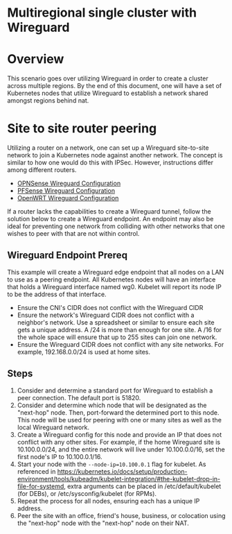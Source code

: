 # Multiregional single cluster with Wireguard

# Overview
This scenario goes over utilizing Wireguard in order to create a cluster across multiple regions. By the end of this document, one will have a set of Kubernetes nodes that utilize Wireguard to establish a network shared amongst regions behind nat. 


# Site to site router peering

Utilizing a router on a network, one can set up a Wireguard site-to-site network to join a Kubernetes node against another network. The concept is similar to how one would do this with IPSec. However, instructions differ among different routers. 

- [OPNSense Wireguard Configuration](https://docs.opnsense.org/manual/how-tos/wireguard-client.html)
- [PFSense Wireguard Configuration](https://docs.netgate.com/pfsense/en/latest/vpn/wireguard/index.html)
- [OpenWRT Wireguard Configuration](https://openwrt.org/docs/guide-user/services/vpn/wireguard/start)

If a router lacks the capabilities to create a Wireguard tunnel, follow the solution below to create a Wireguard endpoint. An endpoint may also be ideal for preventing one network from colliding with other networks that one wishes to peer with that are not within control. 

## Wireguard Endpoint Prereq

This example will create a Wireguard edge endpoint that all nodes on a LAN to use as a peering endpoint. All Kubernetes nodes will have an interface that holds a Wireguard interface named wg0. Kubelet will report its node IP to be the address of that interface. 

- Ensure the CNI's CIDR does not conflict with the Wireguard CIDR
- Ensure the network's Wireguard CIDR does not conflict with a neighbor's network. Use a spreadsheet or similar to ensure each site gets a unique address. A /24 is more than enough for one site. A /16 for the whole space will ensure that up to 255 sites can join one network.
- Ensure the Wireguard CIDR does not conflict with any site networks. For example, 192.168.0.0/24 is used at home sites.

## Steps

1. Consider and determine a standard port for Wireguard to establish a peer connection. The default port is 51820. 
2. Consider and determine which node that will be designated as the "next-hop" node. Then, port-forward the determined port to this node. This node will be used for peering with one or many sites as well as the local Wireguard network.
3. Create a Wireguard config for this node and provide an IP that does not conflict with any other sites. For example, if the home Wireguard site is 10.100.0.0/24, and the entire network will live under 10.100.0.0/16, set the first node's IP to 10.100.0.1/16. 
4. Start your node with the `--node-ip=10.100.0.1` flag for kubelet. As referenced in https://kubernetes.io/docs/setup/production-environment/tools/kubeadm/kubelet-integration/#the-kubelet-drop-in-file-for-systemd, extra arguments can be placed in /etc/default/kubelet (for DEBs), or /etc/sysconfig/kubelet (for RPMs).
5. Repeat the process for all nodes, ensuring each has a unique IP address.
6. Peer the site with an office, friend's house, business, or colocation using the "next-hop" node with the "next-hop" node on their NAT. 